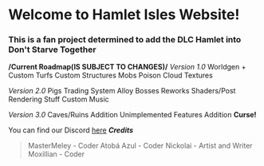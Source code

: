 # Welcome to Hamlet Isles Website!
### This is a fan project determined to add the DLC Hamlet into Don't Starve Together

**/Current Roadmap(IS SUBJECT TO CHANGES)/**
*Version 1.0*
Worldgen + Custom Turfs
Custom Structures
Mobs
Poison
Cloud Textures

*Version 2.0*
Pigs
Trading System
Alloy
Bosses Reworks
Shaders/Post Rendering Stuff
Custom Music

*Version 3.0*
Caves/Ruins Addition
Unimplemented Features Addition
**Curse!**

You can find our Discord [here](https://discord.gg/gb5tdwTBSX)
***Credits***
> MasterMeley - Coder
> Atobá Azul - Coder
> Nickolai - Artist and Writer
> Moxillian - Coder
